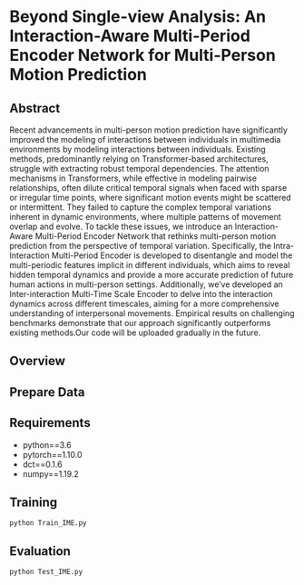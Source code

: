 # Beyond Single-view Analysis: An Interaction-Aware Multi-Period Encoder Network for Multi-Person Motion Prediction

## Abstract
Recent advancements in multi-person motion prediction have significantly improved the modeling of interactions between individuals in multimedia environments by modeling interactions between individuals. Existing methods, predominantly relying on Transformer-based architectures, struggle with extracting robust temporal dependencies. The attention mechanisms in Transformers, while effective in modeling pairwise relationships, often dilute critical temporal signals when faced with sparse or irregular time points, where significant motion events might be scattered or intermittent. They failed to capture the complex temporal variations inherent in dynamic environments, where multiple patterns of movement overlap and evolve. To tackle these issues, we introduce an Interaction-Aware Multi-Period Encoder Network that rethinks multi-person motion prediction from the perspective of temporal variation. Specifically, the Intra-Interaction Multi-Period Encoder is developed to disentangle and model the multi-periodic features implicit in different individuals, which aims to reveal hidden temporal dynamics and provide a more accurate prediction of future human actions in multi-person settings. Additionally, we’ve developed an Inter-interaction Multi-Time Scale Encoder to delve into the interaction dynamics across different timescales, aiming for a more comprehensive understanding of interpersonal movements. Empirical results on challenging benchmarks demonstrate that our approach significantly outperforms existing methods.Our code will be uploaded gradually in the future.

## Overview


## Prepare Data



## Requirements
- python==3.6
- pytorch==1.10.0
- dct==0.1.6
- numpy==1.19.2


## Training
`python Train_IME.py`

## Evaluation
`python Test_IME.py`



